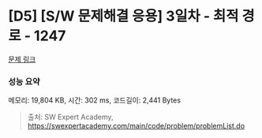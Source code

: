 # [D5] [S/W 문제해결 응용] 3일차 - 최적 경로 - 1247 

[문제 링크](https://swexpertacademy.com/main/code/problem/problemDetail.do?contestProbId=AV15OZ4qAPICFAYD) 

### 성능 요약

메모리: 19,804 KB, 시간: 302 ms, 코드길이: 2,441 Bytes



> 출처: SW Expert Academy, https://swexpertacademy.com/main/code/problem/problemList.do